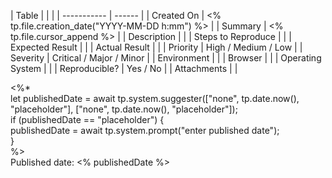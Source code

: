 
| Table |  |  |
| ----------- | ------ |
| Created On | <% tp.file.creation_date("YYYY-MM-DD h:mm") %> |
| Summary     | <% tp.file.cursor_append %>       |
| Description |        |
| Steps to Reproduce |  |
| Expected Result   |        |
| Actual Result     |        |
| Priority          | High / Medium / Low |
| Severity          | Critical / Major / Minor |
| Environment       |        |
| Browser           |        |
| Operating System  |        |
| Reproducible?     | Yes / No   |
| Attachments       |        |



<%*  
let publishedDate = await tp.system.suggester(["none", tp.date.now(), "placeholder"], ["none", tp.date.now(), "placeholder"]);  
if (publishedDate == "placeholder") {  
publishedDate = await tp.system.prompt("enter published date");  
}  
%>  
Published date: <% publishedDate %>